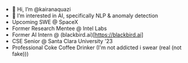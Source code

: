 - 👋 Hi, I’m @kairanaquazi
- 👀 I’m interested in AI, specifically NLP & anomaly detection
- Upcoming SWE @ SpaceX
- Former Research Mentee @ Intel Labs
- Former AI Intern @ (blackbird.ai)[https://blackbird.ai]
- CSE Senior @ Santa Clara University '23
- Professional Coke Coffee Drinker (I'm not addicted i swear (real (not fake)))

<!---
kairanaquazi/kairanaquazi is a ✨ special ✨ repository because its `README.md` (this file) appears on your GitHub profile.
You can click the Preview link to take a look at your changes.
--->
